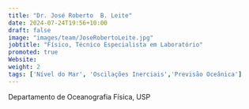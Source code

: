 ```yaml
---
title: "Dr. José Roberto  B. Leite"
date: 2024-07-24T19:56+10:00
draft: false
image: "images/team/JoseRobertoLeite.jpg"
jobtitle: "Físico, Técnico Especialista em Laboratório"
promoted: true
Website: 
weight: 2
tags: ['Nível do Mar', 'Oscilações Inerciais','Previsão Oceânica']
---
```



Departamento de Oceanografia Física, USP                                          